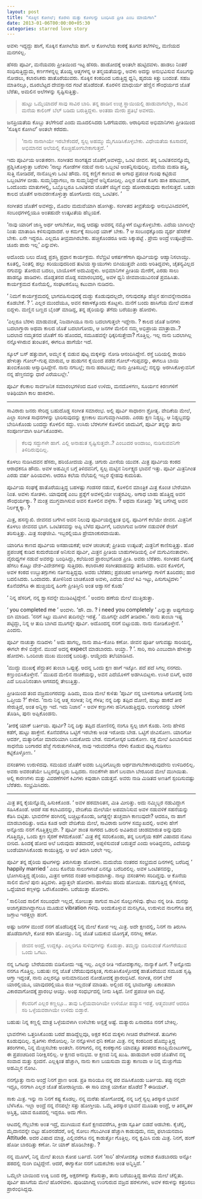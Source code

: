 ```yaml
---
layout: post
title: "ಸೊಕ್ಕಿನ ಕೋಗಿಲೆ; ಕೊರಳು ಮತ್ತು ಕೊಳಲನ್ನು ಬಂಧಿಸಿದ ಪ್ರೀತಿ ಎಂಬ ಮಾಯೆಗಾಗಿ"
date: 2013-01-06T00:00:00+05:30
categories: starred love story
---
```

ಅವಳು ಇದ್ದದ್ದು ಹಾಗೆ, ಸೊಕ್ಕಿನ ಕೋಗಿಲೆಯ ಹಾಗೆ. ಆ ಕೋಗಿಲೆಯ ಕಂಠಕ್ಕೆ ತೂಗದ
ತಲೆಗಳಿಲ್ಲ, ಮಣಿಯದ ಮನಗಳಿಲ್ಲ.

ಹೆಸರು ಪೂರ್ವಿ, ಮನೆಯವರು ಪ್ರೀತಿಯಿಂದ ಇಟ್ಟ ಹೆಸರು. ಹಾಡೋದಕ್ಕೆ ಅಂತಲೇ ಹುಟ್ಟಿದವಳು.
ಹಾಡಲು ನಿಂತರೆ ಸಂಧಿಸುತ್ತಿದ್ದುದು, ಕರ್ಣಗಳನ್ನಲ್ಲ ತೊಯ್ದ ಆತ್ಮಗಳನ್ನ ಆ
ತನ್ಮಯತೆಯನ್ನು, ಅವಳು ಅದನ್ನು ಅನುಭವಿಸುವ ಸೊಬಗನ್ನು ನೋಡಲು, ಕಲಾರಸಿಕರು
ಹಾತೊರೆಯುವರು. ಸೊಕ್ಕಿನ ಕಂಠದಿಂದ ಬರುತ್ತಿದ್ದ ಧ್ವನಿ, ಹೃದಯ ಕಿತ್ತು ಬಂದಂತೆ. ಸಹಜ
ಮಾತಿನಲ್ಲೂ, ದೂರಬೆಟ್ಟದ ದೇವಸ್ಥಾನದ ಗಂಟೆ ಹೊಡೆದಂತೆ. ಕೊರಳಿನ ಮಾಧುರ್ಯ ಹೆಣ್ಣಿನ
ಸೌಂಧರ್ಯದ ಜೊತೆ ಬೆರೆತು, ಅಮಲಿನ ಅಲೆಗಳನ್ನು ಸೃಷ್ಟಿಸುತ್ತಿತ್ತು.
<!--more-->
> ಹುಟ್ಟು ಒಮ್ಮೆಯಾದರೆ ಸಾವು ಸಾವಿರ ಬಾರಿ. ತನ್ನ ಹಾಡಿನ ಉಚ್ಛ ಸ್ಥಾಯಿಯಲ್ಲಿ
> ಹಾಡುವಾಗಲೆಲ್ಲಾ, ಸಾವಿನ ಮನೆಯ ಕಾಲಿಂಗ್ ಬೆಲ್ ಬಡಿದು ಬರುತ್ತಿದ್ದಳು. ಅಂತಹಾ ಮೇರು
> ಪ್ರತಿಭೆ ಅವಳದು.

ಜನಪ್ರಿಯತೆಯ ಕೊಬ್ಬು ತಲೆಗೇರಿದೆ ಎಂದು ಮೂದಲಿಸಿದರು ಓರಗೆಯವರು. ಆರಾಧಿಸುವ
ಅಭಿಮಾನಿಗಳು ಪ್ರೀತಿಯಿಂದ ‘ಸೊಕ್ಕಿನ ಕೋಗಿಲೆ’ ಅಂತಲೇ ಕರೆದರು.

> ‘ನಾನು ನಾನಾಗಿಯೇ ಇರಬೇಕೆಂದರೆ, ಸ್ವಲ್ಪ ಅಹಮ್ಮು ಮೈಗೂಡಿಸಿಕೊಳ್ಳಬೇಕು. ವಿಧೇಯತೆಯ
> ಕೂಸಾದರೆ, ಅಭಿಮಾನದ ಅಲೆಯಲ್ಲಿ ಕೊಚ್ಚಿಹೋಗಬೇಕಾಗುತ್ತದೆ. ’

ಇದು ಪೂರ್ವಿಯ ಅಂತಃಕರಣ. ಸಂಗೀತದ ಸಾಂಗತ್ಯದ ಜೊತೆಗೆ,ಅವಳದ್ದು, ಒಂಟಿ ಜೀವನ. ತನ್ನ
ಒಂಟಿತನವನ್ನೊಮ್ಮೆ ಪ್ರಶ್ನಿಸಿಕೊಳ್ಳುತ್ತಾ ಬರೆವಳು ‘ನಾಲ್ಕು ಗೋಡೆಗಳ ನಡುವೆ ನಾನು
ಒಬ್ಬಂಟಿ ಅಂತನ್ನಿಸುವುದಿಲ್ಲ. ಮನೆಯ ಮಹಡಿ ಹತ್ತಿ, ಸುತ್ತಿ ನೋಡಿದರೆ, ನಾನೊಬ್ಬಳು
ಒಂಟಿ ಹೌದು. ನನ್ನ ಕಣ್ಣಿಗೆ ಕಾಣುವ ಈ ಅಗಾಧ ಪ್ರಪಂಚ ಗುಂಪು ಕಟ್ಟಿರುವ ಒಬ್ಬಂಟಿಗಳ
ಬೀಡು. ಸುಮ್ಮನಿದ್ದಾಗಲು, ನಾ ಸುಮ್ಮನಿದ್ದೇನೆ ಅನ್ನಿಸೋದಿಲ್ಲ. ಎಲ್ಲರ ಜೊತೆ ಕೂಗು
ಹಾಕಿ ಹರಟುವಾಗ, ಒಂದೊಂದು ಮಾತುಗಳಲ್ಲಿ, ಒಬ್ಬೊಬ್ಬರೂ ಒಂಟಿತನದ ಜೊತೆಗೆ ಜಿದ್ದಿಗೆ
ಬಿದ್ದು ಹೋರಾಡುವುದು ಕಾಣಿಸುತ್ತದೆ. ಬಹಶಃ ಕಾಲದ ಜೊತೆಗೆ ಅನಾವರಣಕೊಳ್ಳುತ್ತಾ ಹೋಗೋದು
ನಮ್ಮ ಒಂಟಿತನ. ’

ಸಂಗೀತದ ಜೊತೆಗೆ ಅವಳದ್ದು, ಮೊದಲ ಮದುವೆಯಾಗಿ ಹೋಗಿತ್ತು. ಸಂಗೀತದ ತೀವ್ರತೆಯನ್ನು
ಅನುಭವಿಸಿದವಳಿಗೆ, ಸಂಬಂಧಗಳಲ್ಲಿಯೂ ಅಂತಹುದೇ ಉತ್ಕಟತೆಯ ಹೆಬ್ಬಯಕೆ.

‘ನಾವು ಯಾರಿಗೆ ಜಾಸ್ತಿ ಅರ್ಥ ಆಗಬೇಕೋ, ಸಾಧ್ಯ ಆದಷ್ಟು ಅವರನ್ನ ನಮ್ಮೊಳಗೆ
ಬಿಟ್ಟುಕೊಳ್ಳಬೇಕು. ಎದೆಯ ಬಾಗಿಲಲ್ಲೇ ನಿಂತು ಮಾತಾಡಿಸಿ ಕಳಿಸುವುದಾದರೆ. ಆ ಕರ್ಮಕ್ಕೆ
ಸಂಬಂಧ ಯಾಕ್ ಬೇಕು. ? ಆ ಸಂಬಂಧಕ್ಕೊಂದು ವ್ಯರ್ಥ ಹೆಸರೇಕೆ ಬೇಕು. ಏನೇ ಇದ್ದರೂ.
ಎಲ್ಲದೂ ತೀವ್ರವಾಗಿರಬೇಕು. ಹಚ್ಚಿಕೊಂಡರೂ ಅದು ಸಿಕ್ಕಾಪಟ್ಟೆ . ಪ್ರೇಮ ಅಂದ್ರೆ
ಉತ್ಕಟಪ್ರೇಮ. ಚೂರು ಪಾರು ಇಲ್ಲ’ ಎನ್ನುವಳು.

ಅದೊಂದು ಬಲು ದೊಡ್ಡ ಪ್ರಶಸ್ತಿ ಪ್ರಧಾನ ಕಾರ್ಯಕ್ರಮ. ಸೆಲೆಬ್ರಿಟಿ ಆಕರ್ಷಣೆಗಾಗಿ
ಪೂರ್ವಿಯನ್ನು ಆಹ್ವಾನಿಸಲಾಯ್ತು. ಕೂತಲ್ಲಿ, ನಿಂತಲ್ಲಿ ಹಲ್ಲು ಕಿರಿಯುವುದರಿಂದ ತುಟಿಯ
ಸ್ನಾಯುಗಳು ಬಿಗಿಯುತ್ತವೇ ಎಂದು ಅರಿತಿದ್ದವಳು, ಚೈತನ್ಯವಿಲ್ಲದ ನಗುವನ್ನು ತೋರುವ
ಬದಲು, ಬಾಯೊಳಗೆ ಅದುಮಿದ್ದಳು. ಅಭಿಮಾನಿಗಳ ಪ್ರೀತಿಯ ಮೇರೆಗೆ, ಎರಡು ಸಾಲು ಹಾಡನ್ನೂ
ಹಾಡಿದಳು. ದೊಡ್ಡತನದ ದೊಡ್ಡ ಸಮಾರಂಭದಲ್ಲಿ, ಅವಳ ಧ್ವನಿ ಜೀವವಾಯುವಿನಂತೆ ಪ್ರವಹಿಸಿತು.
ಕಾರ್ಯಕ್ರಮದ ಕೊನೆಯಲ್ಲಿ, ಸಂಘಟಕನೊಬ್ಬ ಕಟುವಾಗಿ ನುಡಿದನು.

‘ ನಿಮಗೆ ಕಾರ್ಯಕ್ರಮದಲ್ಲಿ ಭಾಗವಹಿಸುವುದಕ್ಕೆ ದುಡ್ಡು ಕೊಡುವುದಲ್ಲದೇ, ನಗುವುದಕ್ಕೂ
ಹೆಚ್ಚಿನ ಹಣವನ್ನೇನಾದರೂ ಕೊಡಬೇಕೆ. ? ’. ಎಲ್ಲರ ಮುಂದೆಯೂ, ಅವನ ಕಪಾಳಕ್ಕೊಂದು
ಕೊಟ್ಟಳು. ಮನೆಗೆ ಬಂದು ಹಾಸಿಗೆಯ ಮೇಲೆ ಮಕಾಡೆ ಬಿದ್ದಳು. ಮಣ್ಣಿನ ಬಣ್ಣದ ಬೈಂಡ್
ಮಾಡಿದ್ದ, ತನ್ನ ಡೈರಿಯನ್ನು ತೆಗೆದು ಬರೆಯುತ್ತಾ ಹೋದಳು.

‘ಎಲ್ಲರೂ ಬೆರಳು ಮಾಡುವಂತೆ, ನಿಜವಾಗಿಯೂ ನಾನು ಬದಲಾಗುತ್ತಲೇ ಇದ್ದೇನಾ. ? ಕಾಲದ ಜೊತೆ
ಜನಗಳು ಬದಲಾಗ್ತಾರಾ ಅಥವಾ ಕಾಲದ ಜೊತೆ ಬದಲಾಗೋದು, ಆ ಜನಗಳ ಮೇಲಿನ ನಮ್ಮ ಅಭಿಪ್ರಾಯ
ಮಾತ್ರಾವಾ..? ಬದಲಾದ ನಮ್ಮತನದ ಜೊತೆಗೆ ಸರಿ ಹೊಂದದ, ಸಮೂಹವನ್ನೇ ಧಿಕ್ಕರಿಸುತ್ತೇವಾ?
ಗೊತ್ತಿಲ್ಲ. ಇಲ್ಲ ನಾನು ಬದಲಾಗಿಲ್ಲ ನನ್ನೊಳಗಿರುವ ತುಂಟತನ, ಈಗಲೂ ಹಾಗೆಯೇ ಇದೆ.

ಸ್ಕೂಲ್ ಬಸ್ ಹತ್ತುವಾಗ, ಅಮ್ಮನ ಕೈ ಬಿಡುವ ಪುಟ್ಟ ಮಕ್ಕಳನ್ನು ನೋಡಿ ಆನಂದಿಸಿದ್ದೇನೆ.
ರಸ್ತೆ ಬದಿಯಲ್ಲಿ ಶಾಯರಿ ಹೇಳುತ್ತಾ ಗೋಲ್-ಗುಪ್ಪ ಮಾರುವ, ಆ ಹುಡುಗನ ಕೈಯಿಂದ ಪಡೆದ
ಗೋಲ್-ಗುಪ್ಪವನ್ನು, ಈಗಲೂ ಬಾಯಿ ತುಂಬಿಕೊಂಡು ಆಸ್ವಾಧಿಸಿದ್ದೇನೆ. ನಾನು ನಗಬಲ್ಲೆ;
ನಾನು ಹರಟಬಲ್ಲೆ; ನಾನು ಪ್ರೀತಿಸಬಲ್ಲೆ; ನನ್ನನ್ನು ಅರಗಿಸಿಕೊಳ್ಳುವನಿಗೆ ನನ್ನ
ಹೆಣ್ತನವನ್ನು ಧಾರೆ ಎರೆಯಬಲ್ಲೇ.’

ಪೂರ್ವಿ ಕೆಲಕಾಲ ಸಾರ್ವಜನಿಕ ಸಮಾರಂಭಗಳಿಂದ ದೂರ ಉಳಿದು, ಮನದೊಳಗಣ, ಸೂರ್ಯನ ಕಿರಣಗಳಿಗೆ
ಅತಿಥಿಯಾಗಿ ಕಾಲ ಹಾಕಿದಳು.

* * * * *

ಸಾವಿರಾರು ಜನರು ಸೇರಿದ್ದ ಬಹುದೊಡ್ಡ ಸಂಗೀತ ಸಮಾರಂಭ. ಅಲ್ಲಿ ಪೂರ್ವಿ ಸಾಧಾರಣ ಶ್ರೋತೃ.
ವೇದಿಕೆಯ ಮೇಲೆ, ಎಲ್ಲಾ ಸಂಗೀತ ಸಾಧನಗಳನ್ನು ಭಾರಿಸುವುದನ್ನು ಕ್ಷಣಕಾಲ
ಮುಗುಮ್ಮಾಗಿಸಿದರು. ಎರಡು ಕ್ಷಣ ನಿಶ್ಯಬ್ದ. ಆ ನಿಶ್ಯಬ್ದವನ್ನು ಬೇದಿಸಿಕೊಂಡು ಬಂದದ್ದು
ಕೊಳಲಿನ ಸದ್ದು. ಉಸಿರು ಬೆರಳುಗಳ ಕೊಳಲಿನ ಜಾದುವಿಗೆ, ಪೂರ್ವಿ ತನ್ನನ್ನು ತಾನು
ಸಂಪೂರ್ಣವಾಗಿ ಅರ್ಪಿಸಿಕೊಂಡಳು.

> ಕೆಲವು ಸದ್ದುಗಳೇ ಹಾಗೆ. ಎಲ್ಲಿ ಅನಾಹುತ ಸೃಷ್ಟಿಸುತ್ತವೇ..? ಎಂಬುದರ ಅಂದಾಜು,
> ನುಡಿಸುವವನಿಗೇ ತಿಳಿದಿರುವುದಿಲ್ಲ.

ಕೊಳಲು ನುಡಿಸಿದವನ ಹೆಸರು, ಹರಿಯೋದಯ ಮಿತ್ರ. ಚಿಗುರು ಮೀಸೆಯ ಯುವಕ. ಮಿತ್ರ ಪೂರ್ವಿಯ
ಕಂಠದ ಆರಾಧಕನೂ ಹೌದು. ಅವಳ ಅಹಮ್ಮಿನ ಬಗ್ಗೆ ತಿಳಿದವನಿಗೆ, ಸ್ವಲ್ಪ ಮಟ್ಟಿನ
ನಿರ್ಲಕ್ಷ್ಯದ ಭಾವನೆ ಇತ್ತು. ಪೂರ್ವಿ ಮಿತ್ರನಿಗಿಂತ ಎರಡು ವರ್ಷ ಹಿರಿಯವಳು. ಆದರೂ
ಕಲೆಯ ನೆಲೆಯಲ್ಲಿ ಇಬ್ಬರ ಸ್ನೇಹವು ಕುದುರಿತು.

ಪೂರ್ವಿಯ ಸಂಘಕ್ಕೆ ಹಾತೊರೆಯುತ್ತಿದ್ದ ಬಹಳಷ್ಟು ಗಂಡಸರ ನಡುವೆ, ಕೊಳಲಿನ ಮಾಂತ್ರಿಕ
ಮಿತ್ರ ಕೊಂಚ ಬೇರೆಯಾಗಿ ನಿಂತ. ಅವಳು ಸೋತಳು. ಯಾವುದಕ್ಕೆ ಎಂಬ ಪ್ರಶ್ನೆಗೆ ಅವಳಲ್ಲಿಯೇ
ಉತ್ತರವಿಲ್ಲ. ಅಗಾಧ ಬಾಹು ಹೊತ್ತಿದ್ದ ಅವನ ಸೌಂಧರ್ಯಕ್ಕಾ. ? ಮಂತ್ರ ಮುಗ್ಧವಾಗಿಸುವ
ಅವನ ಕೊಳಲಿನ ವಳ್ಳೆಗಾ. ? ಅಥವಾ ಸೋತಿದ್ದು ‘ತನ್ನ ಬಗೆಗಿದ್ದ ಅವನ ನಿರ್ಲಕ್ಷ್ಯಕ್ಕಾ. ?

ಮಿತ್ರ, ಹಸನ್ಮುಖಿ. ಜೀವನದ ಬಗೆಗಿನ ಅವನ ನಿಲುವು ಪೂರ್ವಿಯದ್ದಕ್ಕಿಂತ ಭಿನ್ನ.
ಪೂರ್ವಿಗೆ ಕಲೆಯೇ ಜೀವನ. ಮಿತ್ರನಿಗೆ ಕೊಳಲು ಜೀವನದ ಭಾಗ. ಒಂಟಿತನವನ್ನು ಅಪ್ಪಿ ಬೆಳೆದ
ಪೂರ್ವಿಗೆ, ಬದಲಾಗುವ ಜನಗಳ ನಡುವಳಿಕೆ ರೇಜಿಗೆ ತರಿಸುತ್ತಿತ್ತು. ಮಿತ್ರ ಸಂಘಜೀವಿ.
ಇಬ್ಬರಲ್ಲಿಯೂ ಪ್ರೇಮಾಂಕುರವಾಯಿತು.

ಯಾರಿಗೂ ಕಾಣದ ಪೂರ್ವಿಯ ಅಸಹಾಯಕತೆ; ಅವಳ ಚಂಚಲತೆ; ಪ್ರೀತಿಯ ಉತ್ಕಟತೆ; ಮಿತ್ರನಿಗೆ
ಕಾಣಿಸುತ್ತಿತ್ತು. ಹೊರ ಪ್ರಪಂಚಕ್ಕೆ ಕುಡಿದ ಕುದುರೆಯಂತೆ ಅನಿಸುವ ಪೂರ್ವಿ, ಮಿತ್ರನ
ಪ್ರೀತಿಯ ಬಾಹುಗಳಡಿಯಲ್ಲಿ ಎಳೆ ಮಗುವಿನಂತಾದಳು. ವೈರುಧ್ಯಗಳ ನಡುವೆ ಅವರನ್ನು
ಬಂಧಿಸಿದ್ದು, ಕಲೆಯಿಂದ ಪ್ರಾರಂಭಗೊಂಡ ಪ್ರೀತಿ. ಅವರು ಬೆರೆತರು. ಸಂಗೀತದ ನೊಗಕ್ಕೆ
ಹೆಗಲು ಕೊಟ್ಟು ದೇಶ-ವಿದೇಶಗಳನ್ನು ಸುತ್ತಿದರು. ಕಲಾರಸಿಕರ ಸಂಗೀತದಾಹವನ್ನು ತಣಿಸಿದರು.
ಅವನ ಕೊಳಲಿಗೆ, ಅವಳ ಕಂಠದ ಉಬ್ಬುತಗ್ಗುಗಳು ನರ್ತಿಸುತ್ತಿದ್ದವು. ಅವರು ಬೆರೆತರು;
ಪ್ರಪಂಚದ ಅಣತಿಗಳನ್ನು ಗಾಳಿಗೆ ತೂರಿದರು; ಹಾರ ಬದಲಿಸಿದರು. ಒಂದಾದರು. ತೋಳಿನಿಂದ
ಬಾಚಿಕೊಂಡ ಅವಳು, ಎದೆಯ ಮೇಲೆ ಕಿವಿ ಇಟ್ಟು, ಪಿಸುಗುಟ್ಟಿದಳು ‘ ಕೊನೆವರೆಗೂ ಈ
ಹುಚ್ಚಿಯನ್ನ ಹಿಂಗೇ ಪ್ರೀತಿಸ್ತೀನಿ ಅಂತ ಆಶ್ವಾಸನೆ ಕೊಡು’

‘ ನಿನ್ನ ಹೆಸರಿಗೆ, ನನ್ನ ಶ್ವಾಸವನ್ನೇ ಮುಡಿಪಿಟ್ಟಿದ್ದೇನೆ. ’ ಅಂದನು ಹಣೆಯ ಮೇಲೆ
ಮುತ್ತಿಡುತ್ತಾ.

‘ you completed me ’ ಅಂದಳು. ‘ಹೌ. ದಾ. ? i need you completely ’ ಎನ್ನುತ್ತಾ
ಅಪ್ಪುಗೆಯನ್ನು ಬಿಗಿ ಮಾಡಿದ. ‘ನನಗೆ ಸಿಟ್ಟು ಮೂಗಿನ ತುದಿನಲ್ಲೇ ಇರತ್ತೆ. ’ ಮೂಗನ್ನೇ
ಎದೆಗೆ ತೀಡಿದಳು.‘ ನಾನು ತುಂಬಾ ಇಷ್ಟ ಪಟ್ಟಿದ್ದು, ನಿನ್ನ ಆ ತುದಿ ಬಾಗಿದ ಮೂಗನ್ನೇ
ಪೂರ್ವಿ. ಅದೊಂದನ್ನ ನನಗೆ ಬಿಟ್ಟುಬಿಡು. ನಾನು ನೋಡಿಕೊಳ್ತೇನೆ. ’ ಎಂದನು.

ಪೂರ್ವಿ ನಾಚುತ್ತಾ ನುಡಿದಳು ‘ ಅದು ಹಾಗಲ್ಲ, ನಾನು ಪಾಪಿ-ಕೋಪಿ ಕಣೋ. ಜೀವನ ಪೂರ್ತಿ
ಆಗುವಷ್ಟು ಸಾರಿಯನ್ನ, ಈಗಲೇ ಕೇಳಿ ಬಿಡ್ತೇನೆ. ಮುಂದೆ ಅದನ್ನ expect ಮಾಡಬಾರದು.
ಆಯ್ತಾ. ? ’. ಸಾರಿ, ಸಾರಿ ಎಂಬುದಾಗಿ ಹೇಳುತ್ತಾ ಹೋದಳು. ಒಂದಿಂಚು ಮುಖ ಮುಂದಕ್ಕೆ
ಬಂದಿತ್ತು. ಆಯ್ತೆಂದು ತಲೆಯಾಡಿಸಿದ.

‘ಮುದ್ದು ಮುಖಕ್ಕೆ ಪೆದ್ದುತನ ತುಂಬಾ ಒಪ್ಪುತ್ತೆ. ಅದನ್ನ ಒಂದು ಕ್ಷಣ ಹಾಗೆ ಇಟ್ಕೋ.
ಪದೆ ಪದೆ ಸಿಗಲ್ಲ ನನಗದು. ಕಣ್ತುಂಬಿಸಿಕೊಳ್ತೇನೆ. ’ ಮುಖದ ಮೇಲಿನ ನಾಚಿಕೆಯನ್ನು, ಅವನ
ಎದೆಯೊಳಗೆ ಅಡಗಿಸಿಬಿಟ್ಟಳು. ಉಸಿರ ಬಿಸಿಗೆ, ಅವರ ಎದೆ ಬಲೂನಿನಂತಾಗಿ ಆಗಸದಲ್ಲಿ
ತೇಲುತ್ತಿತ್ತು.

ಪ್ರೀತಿಯಿಂದ ತಂದ ವಜ್ರದುಂಗರವನ್ನು ಹಿಡಿದು, ಮಂಡಿ ಮೇಲೆ ಕುಳಿತು ‘ಪೂರ್ವಿ ನನ್ನ
ಬಾಳಸಂಗಾತಿ ಆಗೋದಕ್ಕೆ ನೀನು ಒಪ್ತೀಯ ?’ ಕೇಳಿದ. ‘ನಾನು ನಿನ್ನ ಆತ್ಮ ಸಂಗೀತ; ನಿನ್ನ
ಗೆಳತಿ; ನನ್ನ ದಿಕ್ಕು ತಪ್ಪಿದ ದೋಣಿ, ಹುಟ್ಟು ಹಾಕದೆ ತೀರ ಸೇರುತ್ತಿದೆ, ಅಂತ
ಅನ್ನಿಸ್ತಾ ಇದೆ. ಇದು ನಿಜಾನ’ - ಅವಳ ಕಣ್ಣುಗಳು ಹನಿಗೂಡುತ್ತಿದ್ದವು. ಉಂಗುರವನ್ನು
ಬೆರಳಿಗೆ ತೊಡಿಸಿ, ಪುನಃ ಅಪ್ಪಿಕೊಂಡನು.

‘ತೀರಕ್ಕೆ ಯಾಕ್ ಬರ್ತೀಯ. ಪೂರ್ವಿ? ನಿನ್ನ ದಿಕ್ಕು ತಪ್ಪಿದ ದೋಣಿನಲ್ಲಿ ನಂಗೂ ಸ್ವಲ್ಪ
ಜಾಗ ಕೊಡು. ನೀನು ಹೇಳಿದ ಕಡೆಗೆ, ಹುಟ್ಟು ಹಾಕ್ತೇನೆ. ಕೊನೆವರೆಗೂ ಒಟ್ಟಿಗೆ ಇರಬೇಕು
ಅಂತ ಇರೋದು ಬೇಡ. ಒಟ್ಟಿಗೆ ಜೀವಿಸೋಣ. ಯಾರಿಗೋ ಆದರ್ಶ, ಮತ್ಯಾರಿಗೋ ಮಾದರಿಯಾಗಿ
ಬದುಕೋದು ಬೇಡ. ನಮಗೋಸ್ಕರ ಬದುಕೋಣ. ಸತ್ತ ಮೇಲೆ ಹಿಂಬಾಲಿಸುವ ಸಾಧನೆಯ ಬಂಗಾರದ ಹೆಜ್ಜೆ
ಗುರುತುಗಳಿಗಿಂತ, ನಾವು ಇರುವವರೆಗೂ ನೆರಳು ಕೊಡುವ ಪುಟ್ಟ ಗುಡಿಸಲು ಕಟ್ಟಿಕೊಳ್ಳೋಣ. ’

ವಸಂತಗಳು ಉರುಳಿದವು. ಸಮಯದ ಜೊತೆಗೆ ಅವರು ಒಬ್ಬರಿಗೊಬ್ಬರು ಅರ್ಥವಾಗಬೇಕಾಗಿರುವುದೇನು
ಉಳಿದಿರಲಿಲ್ಲ. ಅವರು ಅವರಂತೆಯೇ ಒಬ್ಬರನ್ನೊಬ್ಬರು ಒಪ್ಪಿದರು. ನಂಬಿಕೆಗಳೇ ಹಾಗೆ
ಬಲವಾಗಿ ಬೇರೂರಿದ ಮೇಲೆ ಮುಗಿಯಿತು. ಅಲ್ಲಿ ಕಾರಣಗಳು ಮತ್ತು ವಿವರಣೆಗಳಿಗೆ ಕಿವಿಗಳು
ಕಿವುಡಾಗಿ ಬಿಡುತ್ತವೆ. ಅವರು ನಾಡಿ ಮಿಡಿತದ ಅಣತಿಗೆ ಸ್ಪಂದಿಸುವಷ್ಟು ಬೆರೆತರು.
ಸಂಭ್ರಮಿಸಿದರು.

* * * * *

ಮಿತ್ರ ತನ್ನ ಕೈಯನ್ನೊಮ್ಮೆ ಹಿಸುಕಿಕೊಂಡ. ‘ ಅವಳ ಹಠಮಾರಿತನ, ಮಿತಿ ಮೀರಿತ್ತು. ಅದು
ನಮ್ಮಿಬ್ಬರ ನಡುವಿದ್ದಾಗ ಸಹಿಸಿಕೊಂಡೆ. ಆದರೆ ಸಹ ಕಲಾವಿದನನ್ನು, ವೇದಿಕೆಯ ಮೇಲೆಯೇ
ಅಪಮಾನಿಸುವ ಅವಳ ನಡುವಳಿಕೆ ಸಹನೆಯನ್ನು ಕೆಡಿಸಿ ಬಿಟ್ಟಿತು. ಭಾವನೆಗಳ ಹಂಗಿನಲ್ಲಿ
ಬಚ್ಚಿಟ್ಟುಕೊಂಡು, ಜಗತ್ತನ್ನೇ ತುಚ್ಚವಾಗಿ ಕಾಣುವುದೇ? ಆದರೂ, ನಾ ಹಾಗೆ
ಮಾಡಬಾರದಿತ್ತು. ಅದೂ ಕೂಡ ಅದೇ ವೇದಿಕೆಯ ಮೇಲೆ, ಸಾವಿರಾರು ಜನಗಳ ಸಮ್ಮುಖದಲ್ಲಿ. ಅವಳು
ಹೇಗೆ ಅನ್ನೋದು ನನಗೆ ಗೊತ್ತಿತ್ತಲ್ಲವೇ. ? ಪೂರ್ವಿ ಶಾಂತ ಸಾಗರದ ಒಡಲಲಿ ಅವಿತಿರುವ
ಚಂಡಮಾರುತ ಅನ್ನುವುದು ಗೊತ್ತಿದ್ದೂ, ಒಂದು ಕ್ಷಣ ಸೈರಣೆ ಕಳೆದುಕೊಂಡೆ.’ ಮಿತ್ರ ಕೆನ್ನೆ
ಸವರಿಕೊಂಡು, ತನ್ನ ಬಲಗೈಯ ಕಡೆಗೆ ವಿಷಾದದ ನೋಟ ಬೀರಿದ. ಹಿಂದಕ್ಕೆ ಹೋದ ಅಲೆ ಬರುವುದು
ತಡವಾದರೆ, ಅಪ್ಪಳಿಸುವಂತೆ ಬರುತ್ತದೆ ಎಂದು ಅರಿತಿದ್ದವನು, ಎದೆಯನ್ನು
ಬಂಡೆಯಾಗಿಸಿಕೊಂಡು ಕಾಯುತ್ತಿದ್ದ. ಆ ಅಲೆ ತಿರುಗಿ ಬರಲೇ ಇಲ್ಲ.

ಪೂರ್ವಿ ತನ್ನ ಡೈರಿಯ ಪುಟಗಳನ್ನು ತಿರುಗಿಸುತ್ತಾ ಹೋದಳು. ಮದುವೆಯ ನಂತರದ ಸಂಭ್ರಮದ
ದಿನಗಳಲ್ಲಿ ಬರೆದಿದ್ದ ‘ happily married ’ ಎಂಬ ಕೊನೆಯ ಸಾಲುಗಳಾಚೆ ಏನನ್ನೂ
ಬರೆದಿರಲಿಲ್ಲ. ಅವಳ ಒಂಟಿತನವನ್ನು, ಭೋಗಿಸುತ್ತಿದ್ದ ಡೈರಿಯು, ಮಿತ್ರನ ಆಗನದ ನಂತರ
ಅನಾಥವಾಗಿತ್ತು. ನಾಲ್ಕು ವಸಂತಗಳು ಸರಿದಿದ್ದವು. ಆ ಕೊನೆಯ ಸಾಲಿನ ಮೇಲೆ ಪುನಃ
ತಿದ್ದಿದಳು. ತಿದ್ದುತ್ತಲೇ ಹೋದಳು. ಹಾಳೆಯು ಹರಿದು ಹೋಯಿತು. ನಡುಗುತ್ತಿದ್ದ ಕೈಗಳಿಂದ,
ಒದ್ದೆಯಾದ ಕಣ್ಗಳನ್ನು ಒರೆಸಿಕೊಂಡಳು. ಬರೆಯುತ್ತಾ ಹೋದಳು.

‘ ಸಾಲಿನಿಂದ ಸಾಲಿಗೆ ಸಂಬಂಧವೇ ಇಲ್ಲದೆ, ಸೋಲುತ್ತಾ ಸಾಗುವ ಸಾವಿನ ಸೊಲ್ಲುಗಳಿವು. ಥೇಟು
ನನ್ನ ರೀತಿ. ಮನಸ್ಸು ಅಜಾಗೃತವಾಗಿದ್ದಾಗಲೂ ಮೂಡುವ vibration ಗಳಿವು. ಅಂದುಕೊಳ್ಳುವ
ಮನಸ್ಸಿಗೂ, ಉರುಳುವ ನಾಲಗೆಗೂ ಹಗ್ಗ ಜಗ್ಗಾಟ ಇರತ್ತಲ್ಲಾ ಹಂಗೆ.

ಅಷ್ಟು ಜನಗಳ ಮುಂದೆ ನನಗೆ ಹೊಡೆದಿದ್ದಕ್ಕೆ ನಿನ್ನ ಮೇಲೆ ಕೋಪ ಇಲ್ಲ ಮಿತ್ರ. ಅದೇ
ಕ್ಷಣದಲ್ಲಿ, ನಿನಗೆ ನಾ ತಿರುಗಿಸಿ ಹೊಡೆದಾಗಲೇ, ಕೋಪ ಕರಗಿ ಹೋಯ್ತು. ನಿನ್ನ ಜೊತೆ
ಬದುಕುವ ಯೋಗ್ಯತೆ, ನನಗಿಲ್ಲ ಕಣೋ.

> ಜೀವನ ಅಂದ್ರೆ, ಉದ್ದಕ್ಕೂ. ಎಲ್ಲರಿಗೂ ಸುಳಿವುಗಳನ್ನು ಕೊಡುತ್ತಾ. ತಮ್ಮನ್ನು
> ಬಿಡಿಸುವಂತೆ ಗೋಗರೆಯುವ ಒಂದು ಒಗಟು.

ನನ್ನ ಒಗಟನ್ನು ಬೇರೆಯವರು ಬಿಡಿಸೋದು ಇಷ್ಟ ಇಲ್ಲ. ಎಲ್ಲರ ರೀತಿ ಇರೋದಕ್ಕಾಗಲ್ಲ.
ನಾನ್ಯಾಕೆ ಹೀಗೆ. ? ಅನ್ನೋದು ನನಗೂ ಗೊತ್ತಿಲ್ಲ. ಬಹುಷಃ ನನ್ನ ಜೊತೆ
ಬೆರೆಯುವುದಕ್ಕಿಂತ, ಗುರುತಿಸಿಕೊಳ್ಳೋದಕ್ಕೆ ಹಾತೊರೆಯುವ ಸಮೂಹ ಸೃಷ್ಟಿ ಆಗ್ತಾ
ಇದ್ದಂತೆ, ನಾನು ಎಲ್ಲರನ್ನೂ ಅನುಮಾನದಿಂದ ನೋಡೋದಕ್ಕೆ ಪ್ರಾರಂಭಿಸಿದೆ. ಸಂಗೀತ, ನನಗೆ
ಬೇರೆ ಯಾರಲ್ಲಿಯೂ, ಯಾವುದರಲ್ಲಿಯೂ ರುಚಿ ಇಲ್ಲದಂತೆ ಮಾಡಿತು. ಅಲ್ಲಿಂದ ನನ್ನ
ಭಾವಜಗತ್ತು ಏಕಾಂತವಾಗಿ ವಿಕಾರವಾಗೋದಕ್ಕೆ ಪ್ರಾರಂಭ ಆಯ್ತು. ಅಂಥ ಸಂಧರ್ಭದಲ್ಲಿ ನೀನು
ಸಿಕ್ಕಿದೆ. ನೀನೆ ಪ್ರಪಂಚ ಆಗಿ ಬಿಟ್ಟೆ.

> ಕೆಲವರಿಗೆ ಎಲ್ಲರ ಕಣ್ಣಲ್ಲೂ.. ತಾವು ಒಳ್ಳೆಯವಾರಿಗಿಯೇ ಉಳಿಯೋ ಹವ್ಯಾಸ ಇರತ್ತೆ.
> ಆತ್ಮವಂಚನೆ ಆದರೂ ಸರಿ ಒಳ್ಳೆಯವರಾಗಿಯೇ ಉಳಿದು ಬಿಡ್ತಾರೆ.

ಬಹುಷಃ ನಿನ್ನ ಕಣ್ಣಲ್ಲಿ ಮಾತ್ರ ಒಳ್ಳೆಯವಳಾಗಿ ಉಳಿಬೇಕು ಅನ್ಸತ್ತೆ ಅಷ್ಟೆ. ಮತ್ಯಾರು
ಏನಾದರೂ ನನಗೆ ಬೇಕಿಲ್ಲ.

ಭಾವನೆಗಳು ಒತ್ತರಿಸಿಕೊಂಡು ಬರದೆ ಹಾಡಿದ್ದೆಲ್ಲವೂ, ಅಕ್ಷರ ಕಲಿವ ಮಕ್ಕಳು ಗೀಚಿದ
ರೇಖೆಗಳಂತೆ. ತುದಿಗಳು ಕೂಡುವುದಿಲ್ಲ. ಶೃತಿಗಳು ಸೇರೋದಿಲ್ಲ. ನೀ ನನ್ನೊಳಗಿನ ಧನಿ ಕಣೋ
ಮಿತ್ರ. ನನ್ನ ಕಂಠದಿಂದ ಹೊಮ್ಮುತ್ತಿದ್ದ ತರಂಗಗಳು, ನಿನ್ನ ಮೆಚ್ಚಿಸಬೇಕು ಅಂತಲೇ.
ನನಗಾಗಲಿ, ನನ್ನ ಕಂಠಕ್ಕಾಗಲಿ ಯಾವತ್ತೂ ತರತರದ ಕಾಂಪ್ಲಿಮೆಂಟುಗಳನ್ನ, ಈ ಪ್ರಪಂಚದಿಂದ
ನಿರೀಕ್ಷಿಸಲಿಲ್ಲ. ಆ ಕ್ಷಣದ ಅನುಭವ. ಆ ಕ್ಷಣದ ನಿನ್ನ ಖುಷಿ. ಹಾಡುವಾಗ ಅದರ ಜೊತೆಗಿನ
ನನ್ನ ಸಂವಾದ ಮತ್ತು ಸ್ಪಂದನೆ. ಎಲ್ಲಕ್ಕಿಂತ ಹೆಚ್ಚಾಗಿ, ನಾನು ಕಾಣ ಬಯಸುವಾ ಮತ್ತು
ಕಾಣುವಾ ಆ ನಿನ್ನ ಮೆಚ್ಚುಗೆಯ ಅಹಮ್ಮಿನ ನೋಟ.

ನನಗ್ಗೊತ್ತು ನಾನು ಅಂದ್ರೆ ನಿನಗೆ ಪ್ರಾಣ ಅಂತ. ಪ್ರತಿ ಸಾರಿಯೂ ನನ್ನ ಪರ ವಹಿಸಿಕೊಂಡು
ಬರ್ತೀಯ. ತಪ್ಪು ನನ್ನದೇ ಇದ್ರೂ, ನನಗಾಗಿ ಎಲ್ಲರ ಜೊತೆ ಹೋರಾಡ್ತೀಯ. ಈ ಸಾರಿ ಮಾತ್ರ
ಯಾಕೋ ಹೊಡೆದೆ ? ಈಡಿಯಟ್.

ಸಾಕು ಮಿತ್ರ. ಇನ್ನು ನಾ ನಿನಗೆ ಕಷ್ಟ ಕೊಡಲ್ಲ. ನನ್ನ ಮರೆತು ಹೋಗೋದಕ್ಕೆ, ನನ್ನ ಬಗ್ಗೆ
ಸ್ವಲ್ಪ ತಿರಸ್ಕಾರ ಭಾವನೆ ಬೆಳೆಸಿಕೊ. ಇಲ್ಲಾ ಅಂದ್ರೆ ನನ್ನ ನೆನಪಲ್ಲೇ ಸತ್ತು
ಹೋಗ್ತೀಯ. ಒಮ್ಮೆ ತಿರಸ್ಕಾರ ಭಾವನೆ ಮೂಡಿತು ಅಂದ್ರೆ, ಆ ತಿರಸ್ಕೃತಳ ಅಸ್ತಿತ್ವ, ಯಾವ
ರೂಪದಲ್ಲಿ ಇದ್ದರೂ. ಅದು ಗೌಣ.

ಆಟದಲ್ಲಿ ಗೆಲ್ಲಬೇಕು ಅಂತ ಇದ್ರೆ, ಮುಗಿಯುವ ಕೊನೆ ಕ್ಷಣದವರೆಗೂ, ಕ್ರೀಡಾ ಸ್ಪೂರ್ತಿ
ಬಿಡದೆ ಆಡಬೇಕು. ಕೈಚೆಲ್ಲಿ, ಮೈದಾನವನ್ನೇ ಬಿಟ್ಟು ಹೊರನಡೆದರೆ, ಅಲ್ಲಿ ಸೋಲು
ಗೆಲುವಿಗಿಂತ ಹೆಚ್ಚಾಗಿ ಕಾಡುವುದು, ನಮ್ಮ ಫಲಾಯನವಾದಿ Attitude. ಅದರ ವಿಷಾದ ಮಾತ್ರ,
ಎಲ್ಲಿವರೆಗೂ ನನ್ನ ಕಾಡುತ್ತೋ ಗೊತ್ತಿಲ್ಲ. ನನ್ನ ಕ್ಷಮಿಸಿ ಬಿಡು ಮಿತ್ರ. ನಿನಗೆ, ಹಂಗ್
ಹೊಡೀ ಬಾರದಿತ್ತು ಕಣೋ. ನೀ ಯಾಕ್ ಹೊಡಿಬೇಕಿತ್ತು. ?

ನನ್ನ ಮೂಗಿಗೆ, ನಿನ್ನ ಮೇಲೆ ತುಂಬಾ ಕೋಪ ಬರ್ತಿದೆ. ನಿನಗೆ ‘ಸಾರಿ’ ಹೇಳೋದಕ್ಕೂ ಅವಕಾಶ
ಕೊಡಬಾರದು ಅನ್ನೋ ಹಠದಲ್ಲಿ ನುಂಗಿ ಬಿಟ್ಟಿದ್ದೇನೆ. ಆದರೆ, ಈಗ್ಯಾಕೋ ನನಗೆ ಬದುಕಬೇಕು
ಅಂತ ಅನ್ನಿಸ್ತಿದೆ. ’

ಒಮ್ಮೆಲೇ ಬಾಯಿಂದ ಉಕ್ಕಿ ಬಂದ ರಕ್ತ, ಅಕ್ಷರಗಳನ್ನು ಕೆಡಿಸುತ್ತಾ, ತಾನು ಬರೆಯುತ್ತಿದ್ದ
ಹಾಳೆಯ ಮೇಲೆ ಚೆಲ್ಲಿತು. ಪೂರ್ವಿ ಹಾಸಿಗೆಯ ಮೇಲೆ ಹೊರಳಿದಳು. ಪುಡಿಯಾಗಿದ್ದ ಉಂಗುರುದ
ವಜ್ರದ ಹರಳುಗಳು, ಅವಳ ಕರುಳನ್ನು ಕತ್ತರಿಸಲು ಪ್ರಾರಂಭಿಸಿದ್ದವು.